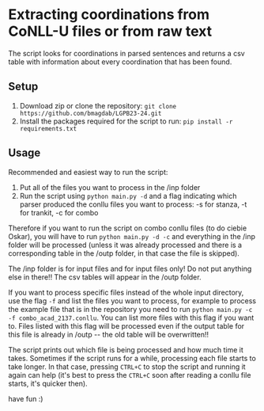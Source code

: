 # Extracting coordinations from CoNLL-U files or from raw text
The script looks for coordinations in parsed sentences and returns a csv table with information about every coordination that has been found.


## Setup
1. Download zip or clone the repository: `git clone https://github.com/bmagdab/LGPB23-24.git`
2. Install the packages required for the script to run: `pip install -r requirements.txt`


## Usage
Recommended and easiest way to run the script:
1. Put all of the files you want to process in the /inp folder
2. Run the script using `python main.py -d` and a flag indicating which parser produced the conllu files you want to process: -s for stanza, -t for trankit, -c for combo

Therefore if you want to run the script on combo conllu files (to do ciebie Oskar), you will have to run `python main.py -d -c` and everything in the /inp folder will be processed (unless it was already processed and there is a corresponding table in the /outp folder, in that case the file is skipped).

The /inp folder is for input files and for input files only! Do not put anything else in there!!
The csv tables will appear in the /outp folder.

If you want to process specific files instead of the whole input directory, use the flag `-f` and list the files you want to process, for example to process the example file that is in the repository you need to run `python main.py -c -f combo_acad_2137.conllu`. You can list more files with this flag if you want to. Files listed with this flag will be processed even if the output table for this file is already in /outp -- the old table will be overwritten!!

The script prints out which file is being processed and how much time it takes. Sometimes if the script runs for a while, processing each file starts to take longer. In that case, pressing `CTRL+C` to stop the script and running it again can help (it's best to press the `CTRL+C` soon after reading a conllu file starts, it's quicker then).

have fun :)

